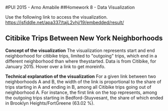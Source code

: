#PUI 2015 - Arno Amabile
##Homework 8 - Data Visualization

Use the following link to access the visualization. 
https://jsfiddle.net/apa337/tajL2vhj/19/embedded/result/

## Citibike Trips Between New York Neighborhoods

**Concept of the visualization**
The visualization represents start and end neighborhood for citibike trips, limited to "outgoing" trips, which end in a different neighborhood than where theystarted. Data is from Citibike, for January 2015. Hover over a link to get moreinfo.

**Technical explanation of the visualization**
For a given link between two neighborhoods A and B, the width of the link is proportional to the share of trips starting in A and ending in B, among all Citibike trips going out of neighborhood A.
For instance, the first link on the top represents, among the outgoing trips starting in Bedford-Stuyvesant, the share of which ended in Brooklyn Heights/FortGreene (63.02 %).